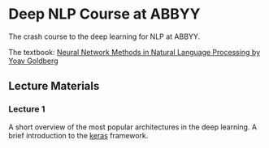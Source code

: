 # Deep NLP Course at ABBYY

The crash course to the deep learning for NLP at ABBYY.

The textbook: [Neural Network Methods in Natural Language Processing by Yoav Goldberg](https://www.amazon.com/Language-Processing-Synthesis-Lectures-Technologies/dp/1627052984)

## Lecture Materials
### Lecture 1
A short overview of the most popular architectures in the deep learning. A brief introduction to the [keras](keras.io) framework.